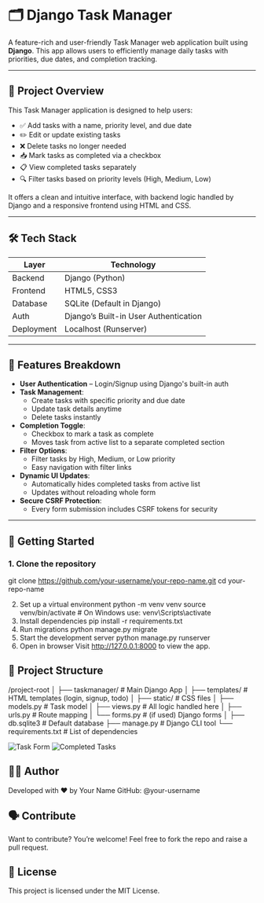 # 🗂️ Django Task Manager

A feature-rich and user-friendly Task Manager web application built using **Django**. This app allows users to efficiently manage daily tasks with priorities, due dates, and completion tracking.

---

## 📌 Project Overview

This Task Manager application is designed to help users:

- ✅ Add tasks with a name, priority level, and due date
- ✏️ Edit or update existing tasks
- ❌ Delete tasks no longer needed
- 📥 Mark tasks as completed via a checkbox
- 📋 View completed tasks separately
- 🔍 Filter tasks based on priority levels (High, Medium, Low)

It offers a clean and intuitive interface, with backend logic handled by Django and a responsive frontend using HTML and CSS.

---

## 🛠️ Tech Stack

| Layer     | Technology         |
|-----------|--------------------|
| Backend   | Django (Python)    |
| Frontend  | HTML5, CSS3        |
| Database  | SQLite (Default in Django) |
| Auth      | Django’s Built-in User Authentication |
| Deployment | Localhost (Runserver) |

---

## 🧩 Features Breakdown

- **User Authentication** – Login/Signup using Django's built-in auth
- **Task Management**:
  - Create tasks with specific priority and due date
  - Update task details anytime
  - Delete tasks instantly
- **Completion Toggle**:
  - Checkbox to mark a task as complete
  - Moves task from active list to a separate completed section
- **Filter Options**:
  - Filter tasks by High, Medium, or Low priority
  - Easy navigation with filter links
- **Dynamic UI Updates**:
  - Automatically hides completed tasks from active list
  - Updates without reloading whole form
- **Secure CSRF Protection**:
  - Every form submission includes CSRF tokens for security

---

## 🚀 Getting Started

### 1. Clone the repository

git clone https://github.com/your-username/your-repo-name.git
cd your-repo-name

2. Set up a virtual environment
python -m venv venv
source venv/bin/activate  # On Windows use: venv\Scripts\activate
3. Install dependencies
pip install -r requirements.txt
4. Run migrations
python manage.py migrate
5. Start the development server
python manage.py runserver
6. Open in browser
Visit http://127.0.0.1:8000 to view the app.

## 📂 Project Structure

/project-root
│
├── taskmanager/           # Main Django App
│   ├── templates/         # HTML templates (login, signup, todo)
│   ├── static/            # CSS files
│   ├── models.py          # Task model
│   ├── views.py           # All logic handled here
│   ├── urls.py            # Route mapping
│   └── forms.py           # (if used) Django forms
│
├── db.sqlite3             # Default database
├── manage.py              # Django CLI tool
└── requirements.txt       # List of dependencies

![Task Form](screenshots/task_form.png)
![Completed Tasks](screenshots/completed_tasks.png)

## 👨‍💻 Author
Developed with ❤️ by Your Name
GitHub: @your-username

## 🗣️ Contribute
Want to contribute? You’re welcome!
Feel free to fork the repo and raise a pull request.

## 📃 License
This project is licensed under the MIT License.



